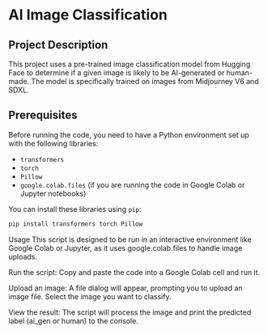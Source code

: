 # AI Image Classification

## Project Description

This project uses a pre-trained image classification model from Hugging Face to determine if a given image is likely to be AI-generated or human-made. The model is specifically trained on images from Midjourney V6 and SDXL.

## Prerequisites

Before running the code, you need to have a Python environment set up with the following libraries:

* `transformers`
* `torch`
* `Pillow`
* `google.colab.files` (if you are running the code in Google Colab or Jupyter notebooks)

You can install these libraries using `pip`:

```bash
pip install transformers torch Pillow

```
Usage
This script is designed to be run in an interactive environment like Google Colab or Jupyter, as it uses google.colab.files to handle image uploads.

Run the script: Copy and paste the code into a Google Colab cell and run it.

Upload an image: A file dialog will appear, prompting you to upload an image file. Select the image you want to classify.

View the result: The script will process the image and print the predicted label (ai_gen or human) to the console.
